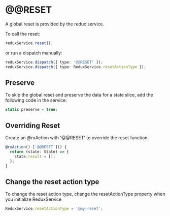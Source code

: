 # @@RESET

A global reset is provided by the redux service. 

To call the reset: 

```typescript
reduxService.reset();
```

or run a dispatch manually:

```typescript
reduxService.dispatch({ type: '@@RESET' });
reduxService.dispatch({ type: ReduxService.resetActionType });
```

## Preserve 

To skip the global reset and preserve the data for a state slice, add the following code in the service:

```typescript
static preserve = true;
```

## Overriding Reset

Create an @rxAction with '@@RESET' to override the reset function.

```typescript
@rxAction() ['@@RESET']() {
  return (state: State) => {
    state.result = [];
  };
}
```

## Change the reset action type

To change the reset action type, change the resetActionType property when you initialize ReduxService

```typescript
ReduxService.resetActionType = '@my-reset';
```
